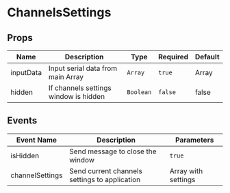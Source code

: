 # ChannelsSettings

## Props

<!-- @vuese:ChannelsSettings:props:start -->
|Name|Description|Type|Required|Default|
|---|---|---|---|---|
|inputData|Input serial data from main Array|`Array`|`true`|Array|
|hidden|If channels settings window is hidden|`Boolean`|`false`|false|

<!-- @vuese:ChannelsSettings:props:end -->


## Events

<!-- @vuese:ChannelsSettings:events:start -->
|Event Name|Description|Parameters|
|---|---|---|
|isHidden|Send message to close the window|`true`|
|channelSettings|Send current channels settings to application|Array with settings|

<!-- @vuese:ChannelsSettings:events:end -->


